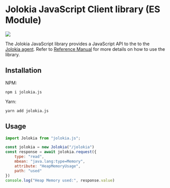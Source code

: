 # Jolokia JavaScript Client library (ES Module)

<a href="https://jolokia.org"><img src="./src/site/resources/images/jolokia_logo.png" /></a>

The Jolokia JavaScript library provides a JavaScript API to the to the [Jolokia agent](https://jolokia.org/). Refer to [Reference Manual](https://jolokia.org/reference/html/manual/clients.html#client-javascript) for more details on how to use the library.

## Installation

NPM:

```console
npm i jolokia.js
```

Yarn:

```console
yarn add jolokia.js
```

## Usage

```javascript
import Jolokia from "jolokia.js";

const jolokia = new Jolokia("/jolokia")
const response = await jolokia.request({
    type: "read",
    mbean: "java.lang:type=Memory",
    attribute: "HeapMemoryUsage",
    path: "used"
})
console.log("Heap Memory used:", response.value)
```
